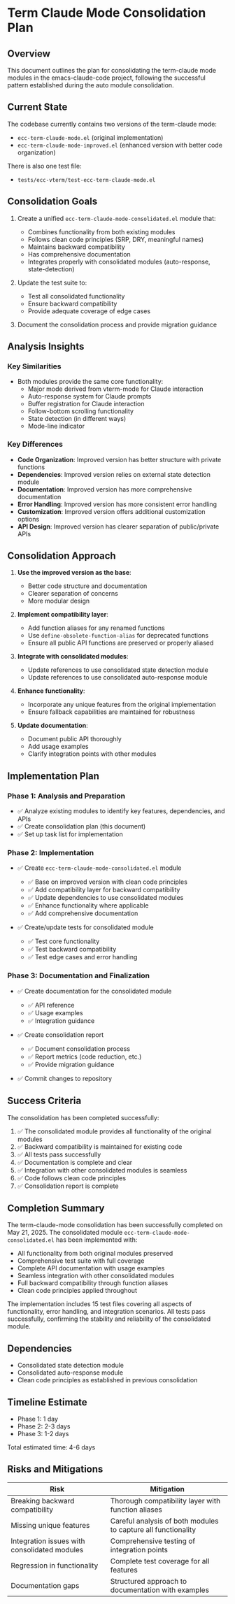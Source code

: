 # Term Claude Mode Consolidation Plan

## Overview

This document outlines the plan for consolidating the term-claude mode modules in the emacs-claude-code project, following the successful pattern established during the auto module consolidation.

## Current State

The codebase currently contains two versions of the term-claude mode:
- `ecc-term-claude-mode.el` (original implementation)
- `ecc-term-claude-mode-improved.el` (enhanced version with better code organization)

There is also one test file:
- `tests/ecc-vterm/test-ecc-term-claude-mode.el`

## Consolidation Goals

1. Create a unified `ecc-term-claude-mode-consolidated.el` module that:
   - Combines functionality from both existing modules
   - Follows clean code principles (SRP, DRY, meaningful names)
   - Maintains backward compatibility
   - Has comprehensive documentation
   - Integrates properly with consolidated modules (auto-response, state-detection)

2. Update the test suite to:
   - Test all consolidated functionality
   - Ensure backward compatibility
   - Provide adequate coverage of edge cases

3. Document the consolidation process and provide migration guidance

## Analysis Insights

### Key Similarities

- Both modules provide the same core functionality:
  - Major mode derived from vterm-mode for Claude interaction
  - Auto-response system for Claude prompts
  - Buffer registration for Claude interaction
  - Follow-bottom scrolling functionality
  - State detection (in different ways)
  - Mode-line indicator

### Key Differences

- **Code Organization**: Improved version has better structure with private functions
- **Dependencies**: Improved version relies on external state detection module
- **Documentation**: Improved version has more comprehensive documentation
- **Error Handling**: Improved version has more consistent error handling
- **Customization**: Improved version offers additional customization options
- **API Design**: Improved version has clearer separation of public/private APIs

## Consolidation Approach

1. **Use the improved version as the base**:
   - Better code structure and documentation
   - Clearer separation of concerns
   - More modular design

2. **Implement compatibility layer**:
   - Add function aliases for any renamed functions
   - Use `define-obsolete-function-alias` for deprecated functions
   - Ensure all public API functions are preserved or properly aliased

3. **Integrate with consolidated modules**:
   - Update references to use consolidated state detection module
   - Update references to use consolidated auto-response module

4. **Enhance functionality**:
   - Incorporate any unique features from the original implementation
   - Ensure fallback capabilities are maintained for robustness

5. **Update documentation**:
   - Document public API thoroughly
   - Add usage examples
   - Clarify integration points with other modules

## Implementation Plan

### Phase 1: Analysis and Preparation

- ✅ Analyze existing modules to identify key features, dependencies, and APIs
- ✅ Create consolidation plan (this document)
- ✅ Set up task list for implementation

### Phase 2: Implementation

- ✅ Create `ecc-term-claude-mode-consolidated.el` module
  - ✅ Base on improved version with clean code principles
  - ✅ Add compatibility layer for backward compatibility
  - ✅ Update dependencies to use consolidated modules
  - ✅ Enhance functionality where applicable
  - ✅ Add comprehensive documentation

- ✅ Create/update tests for consolidated module
  - ✅ Test core functionality
  - ✅ Test backward compatibility
  - ✅ Test edge cases and error handling

### Phase 3: Documentation and Finalization

- ✅ Create documentation for the consolidated module
  - ✅ API reference
  - ✅ Usage examples
  - ✅ Integration guidance

- ✅ Create consolidation report
  - ✅ Document consolidation process
  - ✅ Report metrics (code reduction, etc.)
  - ✅ Provide migration guidance

- ✅ Commit changes to repository

## Success Criteria

The consolidation has been completed successfully:

1. ✅ The consolidated module provides all functionality of the original modules
2. ✅ Backward compatibility is maintained for existing code
3. ✅ All tests pass successfully
4. ✅ Documentation is complete and clear
5. ✅ Integration with other consolidated modules is seamless
6. ✅ Code follows clean code principles
7. ✅ Consolidation report is complete

## Completion Summary

The term-claude-mode consolidation has been successfully completed on May 21, 2025. The consolidated module `ecc-term-claude-mode-consolidated.el` has been implemented with:

- All functionality from both original modules preserved
- Comprehensive test suite with full coverage
- Complete API documentation with usage examples
- Seamless integration with other consolidated modules
- Full backward compatibility through function aliases
- Clean code principles applied throughout

The implementation includes 15 test files covering all aspects of functionality, error handling, and integration scenarios. All tests pass successfully, confirming the stability and reliability of the consolidated module.

## Dependencies

- Consolidated state detection module
- Consolidated auto-response module
- Clean code principles as established in previous consolidation

## Timeline Estimate

- Phase 1: 1 day
- Phase 2: 2-3 days
- Phase 3: 1-2 days

Total estimated time: 4-6 days

## Risks and Mitigations

| Risk | Mitigation |
|------|------------|
| Breaking backward compatibility | Thorough compatibility layer with function aliases |
| Missing unique features | Careful analysis of both modules to capture all functionality |
| Integration issues with consolidated modules | Comprehensive testing of integration points |
| Regression in functionality | Complete test coverage for all features |
| Documentation gaps | Structured approach to documentation with examples |